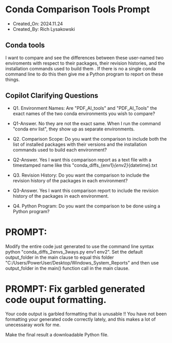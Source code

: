 # Conda Comparison Tools Prompt

- Created_On: 2024.11.24
- Created_By: Rich Lysakowski

## Conda tools 

I want to compare and see the differences between these user-named two enviroments with respect to their packages, their revision histories, and the installation commands used to build them . If there is no a single conda command line to do this then give me a Python program to report on these things.

## Copilot Clarifying Questions

- Q1. Environment Names: Are "PDF_AI_tools" and "PDF_AI_Tools" the exact names of the two conda environments you wish to compare?

- Q1-Answer. No they are not the exact same.  When I run the command  "conda env list", they show up as separate environments.

- Q2. Comparison Scope: Do you want the comparison to include both the list of installed packages with their versions and the installation commands used to build each environment?

- Q2-Answer.  Yes I want this comparison report as a text file with a timestamped name like this "conda_diffs_{env1}_{env2}_{datetime}.txt

- Q3. Revision History: Do you want the comparison to include the revision history of the packages in each environment?

- Q3-Answer. Yes I want this comparison report to include the revision history of the packages in each environment.

- Q4. Python Program: Do you want the comparison to be done using a Python program?

# PROMPT: 
Modify the entire code just generated to use the command line syntax python "conda_diffs_2envs_3ways.py env1 env2".  Set the default output_folder in the main clause to equal this folder "C:/Users/PowerUser/Desktop/Windows_System_Reports" and then use output_folder in the main() function call in the main clause.   

# PROMPT: Fix garbled generated code ouput formatting.
Your code output is garbled formatting that is unusable !!
You have not been formatting your generated code correctly lately, and this makes a lot of unecessaray work for me.

Make the final result a downloadable Python file.  

